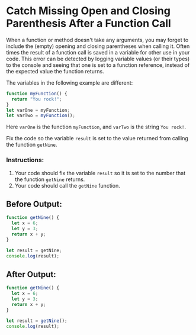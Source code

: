 # Catch Missing Open and Closing Parenthesis After a Function Call

When a function or method doesn't take any arguments, you may forget to include the (empty) opening and closing parentheses when calling it. Often times the result of a function call is saved in a variable for other use in your code. This error can be detected by logging variable values (or their types) to the console and seeing that one is set to a function reference, instead of the expected value the function returns.

The variables in the following example are different:

```javascript
function myFunction() {
  return "You rock!";
}
let varOne = myFunction;
let varTwo = myFunction();
```

Here `varOne` is the function `myFunction`, and `varTwo` is the string `You rock!`.

Fix the code so the variable `result` is set to the value returned from calling the function `getNine`.

### Instructions:
1. Your code should fix the variable `result` so it is set to the number that the function `getNine` returns.
2. Your code should call the `getNine` function.

## Before Output:
```javascript
function getNine() {
  let x = 6;
  let y = 3;
  return x + y;
}

let result = getNine;
console.log(result); 
```

## After Output:
```javascript
function getNine() {
  let x = 6;
  let y = 3;
  return x + y;
}

let result = getNine();
console.log(result); 
```